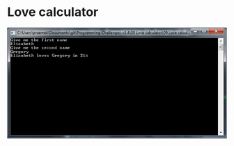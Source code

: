 # Love calculator

![alt text](https://github.com/proman3419/Programming-Challenges-v1.4/blob/master/Screenshots/09_1.PNG)
